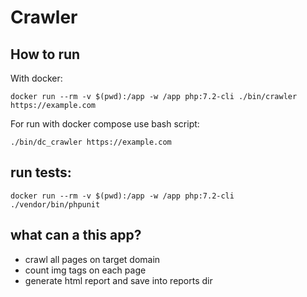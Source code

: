 # Crawler
## How to run
With docker:

``docker run --rm -v $(pwd):/app -w /app php:7.2-cli ./bin/crawler https://example.com``

For run with docker compose use bash script:

``./bin/dc_crawler https://example.com``

## run tests:

``docker run --rm -v $(pwd):/app -w /app php:7.2-cli ./vendor/bin/phpunit``

## what can a this app?

* crawl all pages on target domain
* count img tags on each page
* generate html report and save into reports dir
